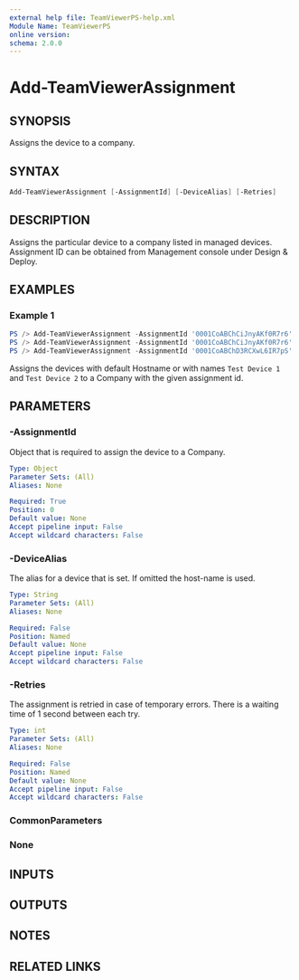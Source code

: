 ```yaml
---
external help file: TeamViewerPS-help.xml
Module Name: TeamViewerPS
online version: 
schema: 2.0.0
---
```


# Add-TeamViewerAssignment

## SYNOPSIS

Assigns the device to a company.

## SYNTAX

```powershell
Add-TeamViewerAssignment [-AssignmentId] [-DeviceAlias] [-Retries] 
```

## DESCRIPTION

Assigns the particular device to a company listed in managed devices.
Assignment ID can be obtained from Management console under Design & Deploy.

## EXAMPLES

### Example 1

```powershell
PS /> Add-TeamViewerAssignment -AssignmentId '0001CoABChCiJnyAKf0R7r6'
PS /> Add-TeamViewerAssignment -AssignmentId '0001CoABChCiJnyAKf0R7r6' -DeviceAlias  'Test Device 1' 
PS /> Add-TeamViewerAssignment -AssignmentId '0001CoABChD3RCXwL6IR7pS' -DeviceAlias  'Test Device 2' -Retries 3

```

Assigns the devices with default Hostname or with names `Test Device 1` and `Test Device 2` to a Company with the given assignment id.

## PARAMETERS

### -AssignmentId

Object that is required to assign the device to a Company.

```yaml
Type: Object
Parameter Sets: (All)
Aliases: None

Required: True
Position: 0
Default value: None
Accept pipeline input: False
Accept wildcard characters: False
```

### -DeviceAlias

The alias for a device that is set. If omitted the host-name is used.

```yaml
Type: String
Parameter Sets: (All)
Aliases: None

Required: False
Position: Named
Default value: None
Accept pipeline input: False
Accept wildcard characters: False
```

### -Retries

The assignment is retried in case of temporary errors. There is a waiting time of 1 second between each try.

```yaml
Type: int
Parameter Sets: (All)
Aliases: None

Required: False
Position: Named
Default value: None
Accept pipeline input: False
Accept wildcard characters: False
```

### CommonParameters

### None

## INPUTS

## OUTPUTS

## NOTES

## RELATED LINKS
